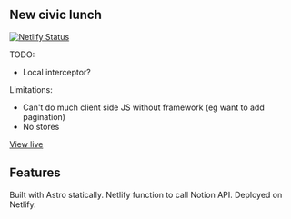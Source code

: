 ## New civic lunch

[![Netlify Status](https://api.netlify.com/api/v1/badges/65ef2c4b-c808-440f-85be-1f014c72b339/deploy-status)](https://app.netlify.com/sites/vermillion-custard-f525f4/deploys)



TODO:
- Local interceptor?

Limitations:
- Can't do much client side JS without framework (eg want to add pagination)
- No stores

[View live](https://lunch.darrenxu.com/)

## Features

Built with Astro statically. 
Netlify function to call Notion API.
Deployed on Netlify.
